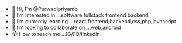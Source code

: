 - 👋 Hi, I’m @Purwadipriyamb
- 👀 I’m interested in ...software fullstack frontend backend
- 🌱 I’m currently learning ...react,frontend,backend,css,php,javascript
- 💞️ I’m looking to collaborate on ...web,android
- 📫 How to reach me ...IG/FB/linkedin

<!---
Purwadipriyamb/Purwadipriyamb is a ✨ special ✨ repository because its `README.md` (this file) appears on your GitHub profile.
You can click the Preview link to take a look at your changes.
--->
